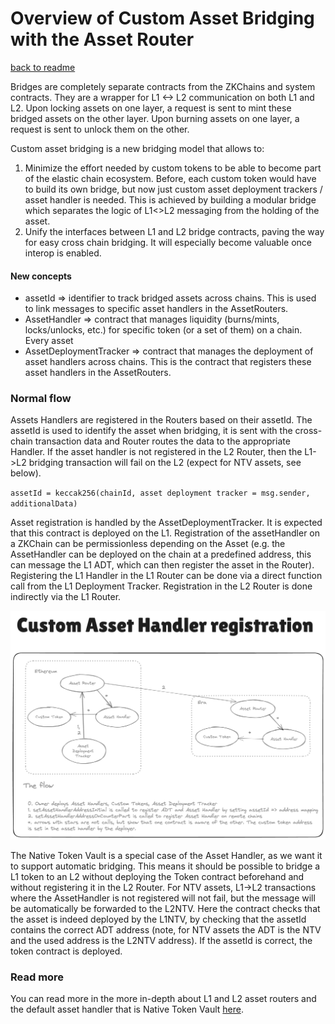 # Overview of Custom Asset Bridging with the Asset Router

[back to readme](../../README.md)

Bridges are completely separate contracts from the ZKChains and system contracts. They are a wrapper for L1 <-> L2 communication on both L1 and L2. Upon locking assets on one layer, a request is sent to mint these bridged assets on the other layer.
Upon burning assets on one layer, a request is sent to unlock them on the other.

Custom asset bridging is a new bridging model that allows to:

1. Minimize the effort needed by custom tokens to be able to become part of the elastic chain ecosystem. Before, each custom token would have to build its own bridge, but now just custom asset deployment trackers / asset handler is needed. This is achieved by building a modular bridge which separates the logic of L1<>L2 messaging from the holding of the asset.
2. Unify the interfaces between L1 and L2 bridge contracts, paving the way for easy cross chain bridging. It will especially become valuable once interop is enabled.

#### New concepts

- assetId => identifier to track bridged assets across chains. This is used to link messages to specific asset handlers in the AssetRouters.
- AssetHandler => contract that manages liquidity (burns/mints, locks/unlocks, etc.) for specific token (or a set of them) on a chain. Every asset  
- AssetDeploymentTracker => contract that manages the deployment of asset handlers across chains. This is the contract that registers these asset handlers in the AssetRouters.

### Normal flow

Assets Handlers are registered in the Routers based on their assetId. The assetId is used to identify the asset when bridging, it is sent with the cross-chain transaction data and Router routes the data to the appropriate Handler. If the asset handler is not registered in the L2 Router, then the L1->L2 bridging transaction will fail on the L2 (expect for NTV assets, see below).

`assetId = keccak256(chainId, asset deployment tracker = msg.sender, additionalData)`

Asset registration is handled by the AssetDeploymentTracker. It is expected that this contract is deployed on the L1. Registration of the assetHandler on a ZKChain can be permissionless depending on the Asset (e.g. the AssetHandler can be deployed on the chain at a predefined address, this can message the L1 ADT, which can then register the asset in the Router). Registering the L1 Handler in the L1 Router can be done via a direct function call from the L1 Deployment Tracker. Registration in the L2 Router is done indirectly via the L1 Router.

![Asset Registration](./img/custom_asset_handler_registration.png)

The Native Token Vault is a special case of the Asset Handler, as we want it to support automatic bridging. This means it should be possible to bridge a L1 token to an L2 without deploying the Token contract beforehand and without registering it in the L2 Router. For NTV assets, L1->L2 transactions where the AssetHandler is not registered will not fail, but the message will be automatically be forwarded to the L2NTV. Here the contract checks that the asset is indeed deployed by the L1NTV, by checking that the assetId contains the correct ADT address (note, for NTV assets the ADT is the NTV and the used address is the L2NTV address). If the assetId is correct, the token contract is deployed.

### Read more

You can read more in the more in-depth about L1 and L2 asset routers and the default asset handler that is Native Token Vault [here](./asset_router.md).
